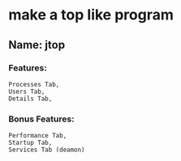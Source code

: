 # make a top like program
## Name: jtop
### Features:
	Processes Tab,
	Users Tab,
	Details Tab,
### Bonus Features:
	Performance Tab,
	Startup Tab,
	Services Tab (deamon)